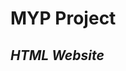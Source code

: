 <!DOCTYPE html>
<html>
  <head>
    <h1><b>MYP Project</b></h1>
    <link src="style.css">
  </head>
  <body>
    <h2><em>HTML Website</em></h2>
  </body>
</html>
